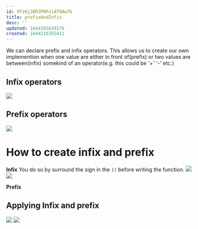 ```yaml
---
id: 9Tz6j2BMJPNFolAT9Aw7b
title: prefixAndInfix
desc: ''
updated: 1644391639176
created: 1644216355411
---
```

We can declare prefix and infix operators. This allows us to create our own implemention when one value are either in front of(prefix) or two values are between(infix) somekind of an operator(e.g. this could be '+' '-' etc.)

## Infix operators
![](/assets/images/2022-02-07-07-48-57.png)

## Prefix operators
![](/assets/images/2022-02-07-07-49-18.png)


# How to create infix and prefix
**Infix**
You do so by surround the sign in the `()` before writing the function.
![](/assets/images/2022-02-09-08-25-32.png)
![](/assets/images/2022-02-09-08-27-13.png)

**Prefix**



## Applying Infix and prefix
![](/assets/images/2022-02-09-08-26-18.png)
![](/assets/images/2022-02-09-08-26-24.png)

